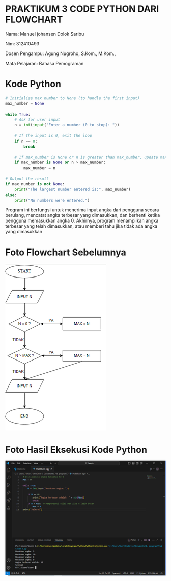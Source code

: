 # PRAKTIKUM 3 CODE PYTHON DARI FLOWCHART

Nama: Manuel johansen Dolok Saribu

Nim: 312410493

Dosen Pengampu: Agung Nugroho, S.Kom., M.Kom.,

Mata Pelajaran: Bahasa Pemograman

# Kode Python

```python
# Initialize max number to None (to handle the first input)
max_number = None

while True:
    # Ask for user input
    n = int(input("Enter a number (0 to stop): "))
    
    # If the input is 0, exit the loop
    if n == 0:
        break
    
    # If max_number is None or n is greater than max_number, update max_number
    if max_number is None or n > max_number:
        max_number = n

# Output the result
if max_number is not None:
    print("The largest number entered is:", max_number)
else:
    print("No numbers were entered.")
```

Program ini berfungsi untuk menerima input angka dari pengguna secara berulang, mencatat angka terbesar yang dimasukkan, dan berhenti ketika pengguna memasukkan angka 0. Akhirnya, program menampilkan angka terbesar yang telah dimasukkan, atau memberi tahu jika tidak ada angka yang dimasukkan

# Foto Flowchart Sebelumnya
![Foto](https://github.com/Manueljds2311105/FOTO/blob/main/Flowchart%202.png?raw=true)

# Foto Hasil Eksekusi Kode Python
![Foto](https://github.com/Manueljds2311105/FOTO/blob/main/Hasil%20Eksekusi%20Kode%20Python.png?raw=true)
